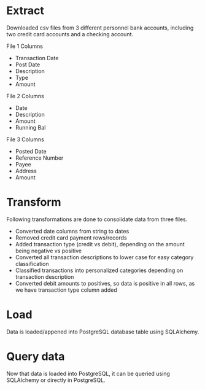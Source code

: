 # Extract
Downloaded csv files from 3 different personnel bank accounts, including two credit card accounts and a checking account.

File 1 Columns
- Transaction Date
- Post Date
- Description
- Type
- Amount

File 2 Columns
- Date
- Description
- Amount
- Running Bal

File 3 Columns
- Posted Date
- Reference Number
- Payee
- Address
- Amount

# Transform
Following transformations are done to consolidate data from three files.
- Converted date columns from string to dates
- Removed credit card payment rows/records
- Added transaction type (credit vs debit), depending on the amount being negative vs positive
- Converted all transaction descriptions to lower case for easy category classification
- Classified transactions into personalized categories depending on transaction description
- Converted debit amounts to positives, so data is positive in all rows, as we have transaction type column added

# Load
Data is loaded/appened into PostgreSQL database table using SQLAlchemy. 

# Query data
Now that data is loaded into PostgreSQL, it can be queried using SQLAlchemy or directly in PostgreSQL.
